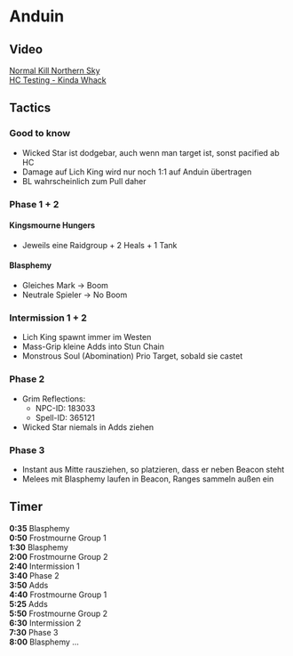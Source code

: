 # Anduin

## Video

[Normal Kill Northern Sky](https://www.twitch.tv/videos/1273585898?t=02h33m28s)\
[HC Testing - Kinda Whack](https://www.twitch.tv/videos/1261894130?t=00h58m47s)

## Tactics

### Good to know

- Wicked Star ist dodgebar, auch wenn man target ist, sonst pacified ab HC
- Damage auf Lich King wird nur noch 1:1 auf Anduin übertragen
- BL wahrscheinlich zum Pull daher

### Phase 1 + 2

#### Kingsmourne Hungers

- Jeweils eine Raidgroup + 2 Heals + 1 Tank

#### Blasphemy

- Gleiches Mark -> Boom
- Neutrale Spieler -> No Boom

### Intermission 1 + 2

- Lich King spawnt immer im Westen
- Mass-Grip kleine Adds into Stun Chain
- Monstrous Soul (Abomination) Prio Target, sobald sie castet

### Phase 2

- Grim Reflections:
    - NPC-ID: 183033
    - Spell-ID: 365121
- Wicked Star niemals in Adds ziehen

### Phase 3

- Instant aus Mitte rausziehen, so platzieren, dass er neben Beacon steht
- Melees mit Blasphemy laufen in Beacon, Ranges sammeln außen ein

## Timer
**0:35** Blasphemy\
**0:50** Frostmourne Group 1\
**1:30** Blasphemy\
**2:00** Frostmourne Group 2\
**2:40** Intermission 1\
**3:40** Phase 2\
**3:50** Adds\
**4:40** Frostmourne Group 1\
**5:25** Adds\
**5:50** Frostmourne Group 2\
**6:30** Intermission 2\
**7:30** Phase 3\
**8:00** Blasphemy
...